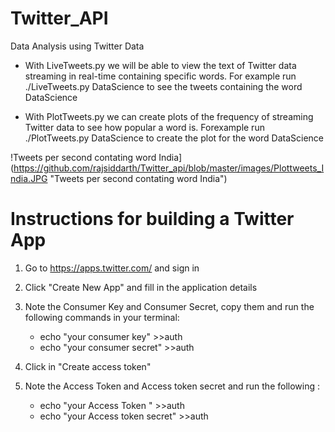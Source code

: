 # Twitter_API 
Data Analysis using Twitter Data

- With LiveTweets.py we will be able to view the text of Twitter data streaming in real-time containing specific words.
For example run ./LiveTweets.py DataScience to see the tweets containing the word DataScience

- With PlotTweets.py we can create plots of the frequency of streaming Twitter data to see how popular a word is.
Forexample run ./PlotTweets.py DataScience to create the plot for the word DataScience

!Tweets per second contating word India](https://github.com/rajsiddarth/Twitter_api/blob/master/images/Plottweets_India.JPG "Tweets per second contating word India")

# Instructions for building a Twitter App

1. Go to https://apps.twitter.com/ and sign in 

2. Click "Create New App" and fill in the application details

3. Note the Consumer Key and Consumer Secret, copy them and run the following commands in your terminal:
    - echo "your consumer key" >>auth
    - echo "your consumer secret" >>auth
 4. Click in "Create access token"
 
 5. Note the Access Token and Access token secret and run the following :
 
    - echo "your  Access Token " >>auth
    - echo "your Access token secret" >>auth
 
